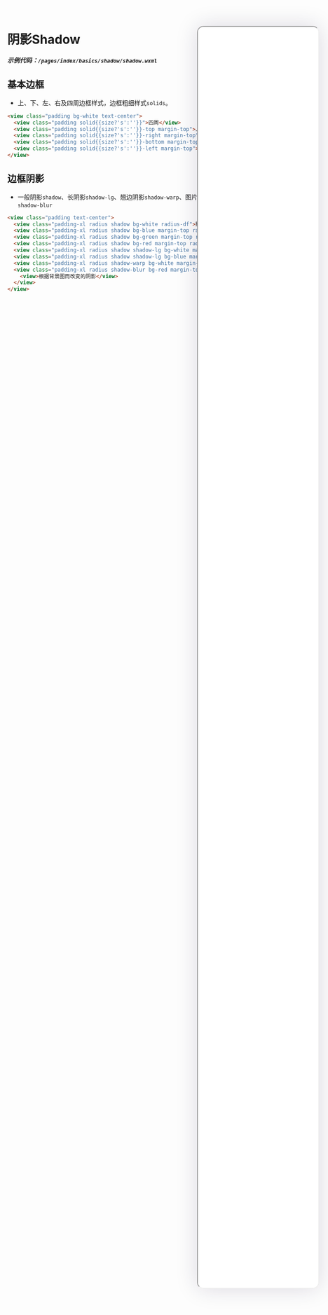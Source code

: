 <!--
 * @Descripttion: 
 * @version: V1.0
 * @Author: Xiaokang Lei
 * @email: lxk201808@163.com
 * @Date: 2022-12-02 17:39:32
 * @LastEditors: Xiaokang Lei
 * @LastEditTime: 2022-12-15 20:15:54
-->

<div class="minipre" style="width:18%; min-width:275px; height:90%; float:right; position:fixed; right:2.5%;top:2%;z-index:99;">
    <iframe src="./h5/index.html#/pages/index/basics/shadow/shadow" width="100%" height="80%" style="border-radius:15px; box-shadow:0 0 50px 0px rgb(30 0 60 / 15%);"></iframe>
</div>

# 阴影Shadow

***示例代码：`/pages/index/basics/shadow/shadow.wxml`***

## 基本边框

- 上、下、左、右及四周边框样式，边框粗细样式`solids`。

```html
<view class="padding bg-white text-center">
  <view class="padding solid{{size?'s':''}}">四周</view>
  <view class="padding solid{{size?'s':''}}-top margin-top">上</view>
  <view class="padding solid{{size?'s':''}}-right margin-top">右</view>
  <view class="padding solid{{size?'s':''}}-bottom margin-top">下</view>
  <view class="padding solid{{size?'s':''}}-left margin-top">左</view>
</view>
```

## 边框阴影

- 一般阴影`shadow`、长阴影`shadow-lg`、翘边阴影`shadow-warp`、图片背景阴影`shadow-blur`

```html
<view class="padding text-center">
  <view class="padding-xl radius shadow bg-white radius-df">默认阴影</view>
  <view class="padding-xl radius shadow bg-blue margin-top radius-df">根据背景颜色而改变的阴影</view>
  <view class="padding-xl radius shadow bg-green margin-top radius-df">根据背景颜色而改变的阴影</view>
  <view class="padding-xl radius shadow bg-red margin-top radius-df">根据背景颜色而改变的阴影</view>
  <view class="padding-xl radius shadow shadow-lg bg-white margin-top radius-df">长阴影</view>
  <view class="padding-xl radius shadow shadow-lg bg-blue margin-top radius-df">长阴影</view>
  <view class="padding-xl radius shadow-warp bg-white margin-top radius-df">翘边阴影</view>
  <view class="padding-xl radius shadow-blur bg-red margin-top bg-img radius-df" style="background-image:url(https://ossweb-img.qq.com/images/lol/web201310/skin/big91005.jpg);">
    <view>根据背景图而改变的阴影</view>
  </view>
</view>
```

<br>


